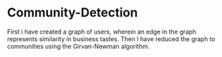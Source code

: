 # Community-Detection
First i have created a graph of users, wherein an edge in the graph represents similarity in business tastes. Then I have reduced the graph to communities using the Girvan-Newman
algorithm.

